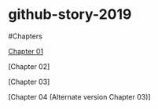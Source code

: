 # github-story-2019

#Chapters

[Chapter 01](https://tykhaw.github.io/github-story-2019/Chapter1.html)

[Chapter 02]

[Chapter 03]

[Chapter 04 (Alternate version Chapter 03)]
